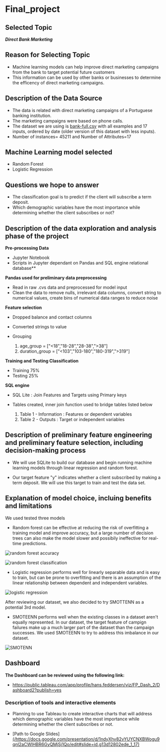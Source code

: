 # Final_project


## Selected Topic

***Direct Bank Marketing***

## Reason for Selecting Topic

* Machine learning models can help improve direct marketing campaigns from the bank to target potential future customers
* This information can be used by other banks or businesses to determine the efficency of direct marketing campaigns.

## Description of the Data Source

* The data is related with direct marketing campaigns of a Portuguese banking institution. 
* The marketing campaigns were based on phone calls. 
* The dataset we are using is [bank-full.csv](/bank-full.csv) with all examples and 17 inputs, ordered by date (older version of this dataset with less inputs).
* Number of instances= 45211 and Number of Attributes=17

## Machine Learning model selected

* Random Forest
* Logistic Regression

## Questions we hope to answer

* The classification goal is to predict if the client will subscribe a term deposit.
* Which demographic variables have the most importance while determining whether the client subscribes or not?


## Description of the data exploration and analysis phase of the project

**Pre-processing Data**
* Jupyter Notebook 
* Scripts in Jupyter dependant on Pandas and SQL engine relational database**

**Pandas used for preliminary data preprocessing**

* Read in raw .cvs data and preprocessed for model input
* Clean the data to remove nulls, irrelevant data columns, convert string to numerical values, create bins of numerical data ranges to reduce noise

**Feature selection**

* Dropped balance and contact columns
* Converted strings to value
* Grouping 

    1. age_group = ["<18","18-28","28-38",">38"]	
    2. duration_group = ["<103","103-180","180-319",">319"]

**Training and Testing Classification**

* Training 75%
* Testing 25% 	
    
**SQL engine**

* SQL Lite : Join Features and Targets using Primary keys
* Tables created, inner join function used to bridge tables listed below

    1. Table 1 - Information : Features or dependent variables  
    2. Table 2 - Outputs : Target or independent variables

## Description of preliminary feature engineering and preliminary feature selection, including decision-making process 

* We will use SQLite to build our database and begin running machine learning models through linear regression and random forest.  

* Our target feature "y" indicates whether a client subscribed by making a term deposit. We will use this target to train and test the data set.

## Explanation of model choice, incluing benefits and limitations

We used tested three models 

* Random forest can be effective at reducing the risk of overfitting a training model and improve accuracy, but a large number of decision trees can also make the model slower and possibily ineffective for real-time predictions. 

![random forest accuracy](https://user-images.githubusercontent.com/99205688/180333859-74c4e9d7-bb07-4ae9-ab90-55d181062138.PNG)

![random forest classification](https://user-images.githubusercontent.com/99205688/180333844-ed464ee1-4d6a-4639-93d5-b150805a1f15.PNG)

* Logistic regression performs well for linearly separable data and is easy to train, but can be prone to overfitting and there is an assumption of the linear relationship between dependent and independent variables. 

![logistic regression](https://user-images.githubusercontent.com/99205688/180333826-564dd79b-513f-498e-b422-956603bff804.PNG)

After reviewing our dataset, we also decided to try SMOTTENN as a potential 3rd model.

* SMOTEENN performs well when the existing classes in a dataset aren't equally represented. In our dataset, the target feature of campign failures make up a much larger part of the dataset than the campaign successes. We used SMOTEENN to try to address this imbalance in our dataset. 

![SMOTENN](https://user-images.githubusercontent.com/99205688/180333881-1fe5be18-b48a-4037-a62d-469bd4e53b6d.PNG)

## Dashboard 

**The Dashboard can be reviewed using the following link:**
- https://public.tableau.com/app/profile/hans.feddersen/viz/FP_Dash_2/Dashboard2?publish=yes

### Description of tools and interactive elements
* Planning to use Tableau to create interactive charts that will address which demographic variables have the most importance while determining whether the client subscribes or not.

* [Path to Google Slides][(/https://docs.google.com/presentation/d/1ndyXhv82vYUYCNXBWogu9qnl2aCWIHBR6GyQMjSj1Qo/edit#slide=id.g13d12802ede_1_17)](https://docs.google.com/presentation/d/1ndyXhv82vYUYCNXBWogu9qnl2aCWIHBR6GyQMjSj1Qo/edit#slide=id.g13d12802ede_1_17)
